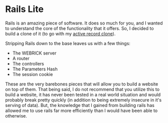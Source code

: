 # Rails Lite

Rails is an amazing piece of software. It does so much for you, and I wanted to understand the core of the functionality that it offers. So, I decided to build a clone of it (to go with my [active record clone](https://github.com/gmmeyer/active_record_with_fun)).

Stripping Rails down to the base leaves us with a few things: 
* The WEBRICK server
* A router
* The controllers
* The Parameters Hash
* The session cookie

These are the very barebones pieces that will allow you to build a website on top of them. That being said, I do not recommend that you utilize this to build a website, it has never been tested in a real world situation and would probably break pretty quickly (in addition to being extremely insecure in it's serving of data). But, the knowledge that I gained from building rails has allowed me to use rails far more efficiently than I would have been able to otherwise.